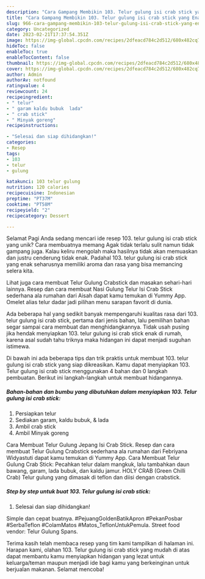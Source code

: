 ```yaml
---
description: "Cara Gampang Membikin 103. Telur gulung isi crab stick yang Enak, Mengugah Selera"
title: "Cara Gampang Membikin 103. Telur gulung isi crab stick yang Enak, Mengugah Selera"
slug: 966-cara-gampang-membikin-103-telur-gulung-isi-crab-stick-yang-enak-mengugah-selera
category: Uncategorized
date: 2023-02-21T17:37:54.351Z
image: https://img-global.cpcdn.com/recipes/2dfeacd784c2d512/680x482cq70/103-telur-gulung-isi-crab-stick-foto-resep-utama.jpg
hideToc: false
enableToc: true
enableTocContent: false
thumbnail: https://img-global.cpcdn.com/recipes/2dfeacd784c2d512/680x482cq70/103-telur-gulung-isi-crab-stick-foto-resep-utama.jpg
cover: https://img-global.cpcdn.com/recipes/2dfeacd784c2d512/680x482cq70/103-telur-gulung-isi-crab-stick-foto-resep-utama.jpg
author: Admin
authorAv: notfound
ratingvalue: 4
reviewcount: 24
recipeingredient:
- " telur"
- " garam kaldu bubuk  lada"
- " crab stick"
- " Minyak goreng"
recipeinstructions:

- "Selesai dan siap dihidangkan!"
categories:
- Resep
tags:
- 103
- telur
- gulung

katakunci: 103 telur gulung 
nutrition: 120 calories
recipecuisine: Indonesian
preptime: "PT37M"
cooktime: "PT58M"
recipeyield: "2"
recipecategory: Dessert

---
```



Selamat Pagi Anda sedang mencari ide resep 103. telur gulung isi crab stick yang unik? Cara membuatnya memang Agak tidak terlalu sulit namun tidak gampang juga. Kalau keliru mengolah maka hasilnya tidak akan memuaskan dan justru cenderung tidak enak. Padahal 103. telur gulung isi crab stick yang enak seharusnya memiliki aroma dan rasa yang bisa memancing selera kita.


Lihat juga cara membuat Telur Gulung Crabstick dan masakan sehari-hari lainnya. Resep dan cara membuat Nasi Gulung Telur Isi Crab Stick sederhana ala rumahan dari Aisah dapat kamu temukan di Yummy App. Omelet alias telur dadar jadi pilihan menu sarapan favorit di dunia.

Ada beberapa hal yang sedikit banyak mempengaruhi kualitas rasa dari 103. telur gulung isi crab stick, pertama dari jenis bahan, lalu pemilihan bahan segar sampai cara membuat dan menghidangkannya. Tidak usah pusing jika hendak menyiapkan 103. telur gulung isi crab stick enak di rumah, karena asal sudah tahu triknya maka hidangan ini dapat menjadi suguhan istimewa.


Di bawah ini ada beberapa tips dan trik praktis untuk membuat 103. telur gulung isi crab stick yang siap dikreasikan. Kamu dapat menyiapkan 103. Telur gulung isi crab stick menggunakan 4 bahan dan 0 langkah pembuatan. Berikut ini langkah-langkah untuk membuat hidangannya.

<!--inarticleads1-->

##### Bahan-bahan dan bumbu yang dibutuhkan dalam menyiapkan 103. Telur gulung isi crab stick:

1. Persiapkan  telur
1. Sediakan  garam, kaldu bubuk, &amp; lada
1. Ambil  crab stick
1. Ambil  Minyak goreng


Cara Membuat Telur Gulung Jepang Isi Crab Stick. Resep dan cara membuat Telur Gulung Crabstick sederhana ala rumahan dari Febriyana Widyastuti dapat kamu temukan di Yummy App. Cara Membuat Telur Gulung Crab Stick: Pecahkan telur dalam mangkuk, lalu tambahkan daun bawang, garam, lada bubuk, dan kaldu jamur. HOLY CRAB (Green Chilli Crab) Telur gulung yang dimasak di teflon dan diisi dengan crabstick. 

<!--inarticleads2-->

##### Step by step untuk buat 103. Telur gulung isi crab stick:


1. Selesai dan siap dihidangkan!

Simple dan cepat buatnya. #PejuangGoldenBatikApron #PekanPosbar #SerbaTeflon #ColamMatos #Matos_TeflonUntukPemula. Street food vendor: Telur Gulung Spans. 

Terima kasih telah membaca resep yang tim kami tampilkan di halaman ini. Harapan kami, olahan 103. Telur gulung isi crab stick yang mudah di atas dapat membantu kamu menyiapkan hidangan yang lezat untuk keluarga/teman maupun menjadi ide bagi kamu yang berkeinginan untuk berjualan makanan. Selamat mencoba!
